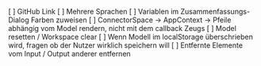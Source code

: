 [ ] GitHub Link
[ ] Mehrere Sprachen
[ ] Variablen im Zusammenfassungs-Dialog Farben zuweisen
[ ] ConnectorSpace -> AppContext -> Pfeile abhängig vom Model rendern, nicht mit dem callback Zeugs
[ ] Model resetten / Workspace clear
[ ] Wenn Modell im localStorage überschrieben wird, fragen ob der Nutzer wirklich speichern will
[ ] Entfernte Elemente vom Input / Output anderer entfernen